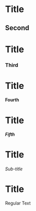 # Title

## Second

# Title

### Third

# Title

#### Fourth

# Title

##### Fifth

# Title

###### Sub-title

# Title

Regular Text
